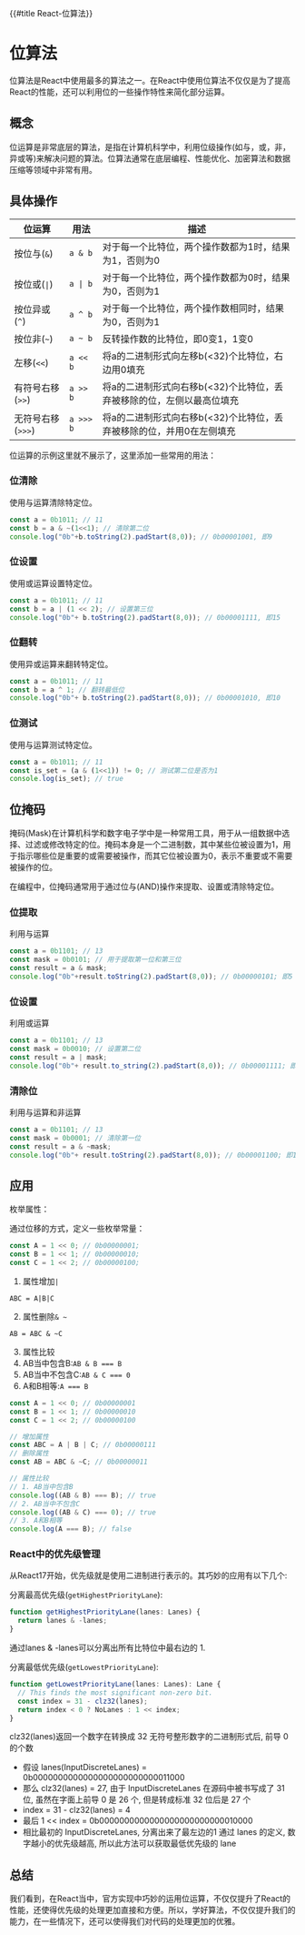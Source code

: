 {{#title React-位算法}}
# 位算法

位算法是React中使用最多的算法之一。在React中使用位算法不仅仅是为了提高React的性能，还可以利用位的一些操作特性来简化部分运算。

## 概念

位运算是非常底层的算法，是指在计算机科学中，利用位级操作(如与，或，非，异或等)来解决问题的算法。位算法通常在底层编程、性能优化、加密算法和数据压缩等领域中非常有用。

## 具体操作

位运算 | 用法 | 描述
---|---|---
按位与(`&`) | `a & b` | 对于每一个比特位，两个操作数都为1时，结果为1，否则为0
按位或(`\|`) | `a \| b` | 对于每一个比特位，两个操作数都为0时，结果为0，否则为1
按位异或(`^`) | `a ^ b` | 对于每一个比特位，两个操作数相同时，结果为0，否则为1
按位非(`~`) | `a ~ b` | 反转操作数的比特位，即0变1，1变0
左移(`<<`) | `a << b` | 将a的二进制形式向左移b(<32)个比特位，右边用0填充
有符号右移(`>>`) | `a >> b` | 将a的二进制形式向右移b(<32)个比特位，丢弃被移除的位，左侧以最高位填充
无符号右移(`>>>`) | `a >>> b` | 将a的二进制形式向右移b(<32)个比特位，丢弃被移除的位，并用0在左侧填充

位运算的示例这里就不展示了，这里添加一些常用的用法：


### 位清除

使用与运算清除特定位。

```js
const a = 0b1011; // 11
const b = a & ~(1<<1); // 清除第二位
console.log("0b"+b.toString(2).padStart(8,0)); // 0b00001001, 即9
```

### 位设置

使用或运算设置特定位。

```js
const a = 0b1011; // 11
const b = a | (1 << 2); // 设置第三位
console.log("0b"+ b.toString(2).padStart(8,0)); // 0b00001111, 即15
```

### 位翻转

使用异或运算来翻转特定位。

```js
const a = 0b1011; // 11
const b = a ^ 1; // 翻转最低位
console.log("0b"+ b.toString(2).padStart(8,0)); // 0b00001010, 即10
```

### 位测试

使用与运算测试特定位。

```js
const a = 0b1011; // 11
const is_set = (a & (1<<1)) != 0; // 测试第二位是否为1
console.log(is_set); // true
```

## 位掩码

掩码(Mask)在计算机科学和数字电子学中是一种常用工具，用于从一组数据中选择、过滤或修改特定的位。掩码本身是一个二进制数，其中某些位被设置为1，用于指示哪些位是重要的或需要被操作，而其它位被设置为0，表示不重要或不需要被操作的位。

在编程中，位掩码通常用于通过位与(AND)操作来提取、设置或清除特定位。

### 位提取

利用与运算

```js
const a = 0b1101; // 13
const mask = 0b0101; // 用于提取第一位和第三位
const result = a & mask;
console.log("0b"+result.toString(2).padStart(8,0)); // 0b00000101; 即5
```

### 位设置

利用或运算

```js
const a = 0b1101; // 13
const mask = 0b0010; // 设置第二位
const result = a | mask;
console.log("0b"+ result.to_string(2).padStart(8,0)); // 0b00001111; 即15
```

### 清除位

利用与运算和非运算

```js
const a = 0b1101; // 13
const mask = 0b0001; // 清除第一位
const result = a & ~mask;
console.log("0b"+ result.toString(2).padStart(8,0)); // 0b00001100; 即12
```

## 应用

枚举属性：

通过位移的方式，定义一些枚举常量：

```js
const A = 1 << 0; // 0b00000001;
const B = 1 << 1; // 0b00000010;
const C = 1 << 2; // 0b00000100;
```

1. 属性增加`|`

`ABC = A|B|C`

2. 属性删除`& ~`

`AB = ABC & ~C`

3. 属性比较
  1. AB当中包含B:`AB & B === B`
  2. AB当中不包含C:`AB & C === 0`
  3. A和B相等:`A === B`

```js
const A = 1 << 0; // 0b00000001
const B = 1 << 1; // 0b00000010
const C = 1 << 2; // 0b00000100

// 增加属性
const ABC = A | B | C; // 0b00000111
// 删除属性
const AB = ABC & ~C; // 0b00000011

// 属性比较
// 1. AB当中包含B
console.log((AB & B) === B); // true
// 2. AB当中不包含C
console.log((AB & C) === 0); // true
// 3. A和B相等
console.log(A === B); // false
```

### React中的优先级管理

从React17开始，优先级就是使用二进制进行表示的。其巧妙的应用有以下几个:

分离最高优先级(`getHighestPriorityLane`):

```js
function getHighestPriorityLane(lanes: Lanes) {
  return lanes & -lanes;
}
```

通过lanes & -lanes可以分离出所有比特位中最右边的 1.

分离最低优先级(`getLowestPriorityLane`):

```js
function getLowestPriorityLane(lanes: Lanes): Lane {
  // This finds the most significant non-zero bit.
  const index = 31 - clz32(lanes);
  return index < 0 ? NoLanes : 1 << index;
}

```

clz32(lanes)返回一个数字在转换成 32 无符号整形数字的二进制形式后, 前导 0 的个数

- 假设 lanes(InputDiscreteLanes) = 0b0000000000000000000000000011000
- 那么 clz32(lanes) = 27, 由于 InputDiscreteLanes 在源码中被书写成了 31 位, 虽然在字面上前导 0 是 26 个, 但是转成标准 32 位后是 27 个
- index = 31 - clz32(lanes) = 4
- 最后 1 << index = 0b0000000000000000000000000010000
- 相比最初的 InputDiscreteLanes, 分离出来了最左边的1
通过 lanes 的定义, 数字越小的优先级越高, 所以此方法可以获取最低优先级的 lane

## 总结

我们看到，在React当中，官方实现中巧妙的运用位运算，不仅仅提升了React的性能，还使得优先级的处理更加直接和方便。所以，学好算法，不仅仅提升我们的能力，在一些情况下，还可以使得我们对代码的处理更加的优雅。
